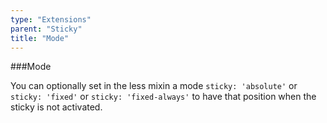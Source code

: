 ```yaml
---
type: "Extensions"
parent: "Sticky"
title: "Mode"
---
```


###Mode

You can optionally set in the less mixin a mode `sticky: 'absolute'` or `sticky: 'fixed'` or `sticky: 'fixed-always'` to have that position when the sticky is not activated.

<demo>
  <div class="gatsby_demo_item" data-iframe="iframe/demos/sticky/mode-absolute">
  </div>
  <div class="gatsby_demo_item" data-iframe="iframe/demos/sticky/mode-fixed">
  </div>
  <div class="gatsby_demo_item" data-iframe="iframe/demos/sticky/mode-fixed-always">
  </div>
</demo>
